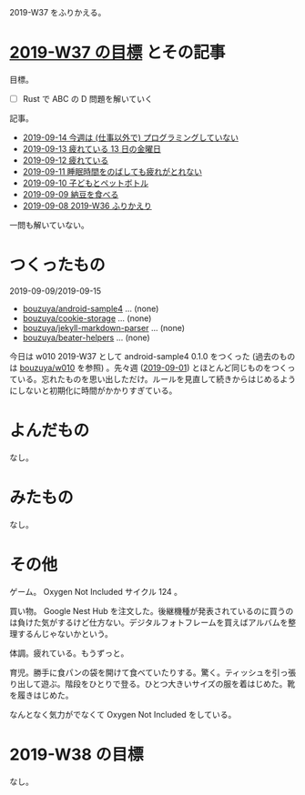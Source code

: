 2019-W37 をふりかえる。

# [2019-W37 の目標][2019-09-08] とその記事

目標。

- ☐ Rust で ABC の D 問題を解いていく

記事。

- [2019-09-14 今週は (仕事以外で) プログラミングしていない][2019-09-14]
- [2019-09-13 疲れている 13 日の金曜日][2019-09-13]
- [2019-09-12 疲れている][2019-09-12]
- [2019-09-11 睡眠時間をのばしても疲れがとれない][2019-09-11]
- [2019-09-10 子どもとペットボトル][2019-09-10]
- [2019-09-09 納豆を食べる][2019-09-09]
- [2019-09-08 2019-W36 ふりかえり][2019-09-08]

一問も解いていない。

# つくったもの

2019-09-09/2019-09-15

- [bouzuya/android-sample4][] ... (none)
- [bouzuya/cookie-storage][] ... (none)
- [bouzuya/jekyll-markdown-parser][] ... (none)
- [bouzuya/beater-helpers][] ... (none)

今日は w010 2019-W37 として android-sample4 0.1.0 をつくった (過去のものは [bouzuya/w010][] を参照) 。先々週 ([2019-09-01][]) とほとんど同じものをつくっている。忘れたものを思い出しただけ。ルールを見直して続きからはじめるようにしないと初期化に時間がかかりすぎている。

# よんだもの

なし。

# みたもの

なし。

# その他

ゲーム。 Oxygen Not Included サイクル 124 。

買い物。 Google Nest Hub を注文した。後継機種が発表されているのに買うのは負けた気がするけど仕方ない。デジタルフォトフレームを買えばアルバムを整理するんじゃないかという。

体調。疲れている。もうずっと。

育児。勝手に食パンの袋を開けて食べていたりする。驚く。ティッシュを引っ張り出して遊ぶ。階段をひとりで登る。ひとつ大きいサイズの服を着はじめた。靴を履きはじめた。

なんとなく気力がでなくて Oxygen Not Included をしている。

# 2019-W38 の目標

なし。

[2019-09-01]: https://blog.bouzuya.net/2019/09/01/
[2019-09-08]: https://blog.bouzuya.net/2019/09/08/
[2019-09-09]: https://blog.bouzuya.net/2019/09/09/
[2019-09-10]: https://blog.bouzuya.net/2019/09/10/
[2019-09-11]: https://blog.bouzuya.net/2019/09/11/
[2019-09-12]: https://blog.bouzuya.net/2019/09/12/
[2019-09-13]: https://blog.bouzuya.net/2019/09/13/
[2019-09-14]: https://blog.bouzuya.net/2019/09/14/
[bouzuya/android-sample4]: https://github.com/bouzuya/android-sample4
[bouzuya/beater-helpers]: https://github.com/bouzuya/beater-helpers
[bouzuya/cookie-storage]: https://github.com/bouzuya/cookie-storage
[bouzuya/jekyll-markdown-parser]: https://github.com/bouzuya/jekyll-markdown-parser
[bouzuya/w010]: https://github.com/bouzuya/w010
